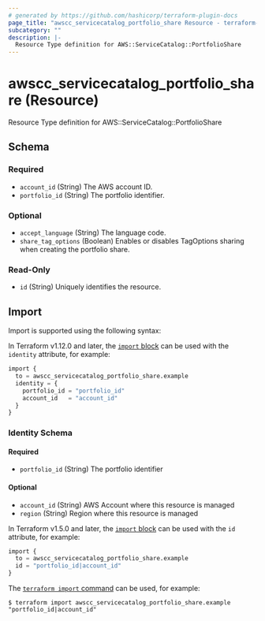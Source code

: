 ```yaml
---
# generated by https://github.com/hashicorp/terraform-plugin-docs
page_title: "awscc_servicecatalog_portfolio_share Resource - terraform-provider-awscc"
subcategory: ""
description: |-
  Resource Type definition for AWS::ServiceCatalog::PortfolioShare
---
```


# awscc_servicecatalog_portfolio_share (Resource)

Resource Type definition for AWS::ServiceCatalog::PortfolioShare



<!-- schema generated by tfplugindocs -->
## Schema

### Required

- `account_id` (String) The AWS account ID.
- `portfolio_id` (String) The portfolio identifier.

### Optional

- `accept_language` (String) The language code.
- `share_tag_options` (Boolean) Enables or disables TagOptions sharing when creating the portfolio share.

### Read-Only

- `id` (String) Uniquely identifies the resource.

## Import

Import is supported using the following syntax:

In Terraform v1.12.0 and later, the [`import` block](https://developer.hashicorp.com/terraform/language/import) can be used with the `identity` attribute, for example:

```terraform
import {
  to = awscc_servicecatalog_portfolio_share.example
  identity = {
    portfolio_id = "portfolio_id"
    account_id   = "account_id"
  }
}
```

<!-- schema generated by tfplugindocs -->
### Identity Schema

#### Required

- `portfolio_id` (String) The portfolio identifier

#### Optional

- `account_id` (String) AWS Account where this resource is managed
- `region` (String) Region where this resource is managed

In Terraform v1.5.0 and later, the [`import` block](https://developer.hashicorp.com/terraform/language/import) can be used with the `id` attribute, for example:

```terraform
import {
  to = awscc_servicecatalog_portfolio_share.example
  id = "portfolio_id|account_id"
}
```

The [`terraform import` command](https://developer.hashicorp.com/terraform/cli/commands/import) can be used, for example:

```shell
$ terraform import awscc_servicecatalog_portfolio_share.example "portfolio_id|account_id"
```
